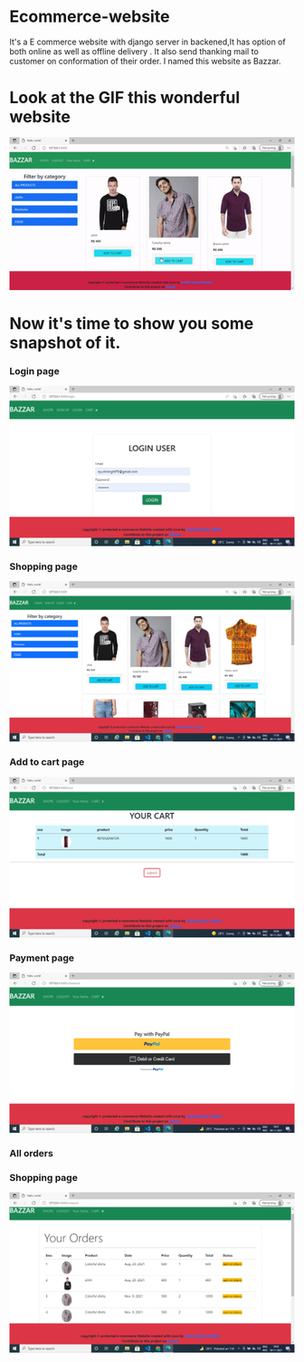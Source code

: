 # Ecommerce-website
It's a E commerce website with django server in backened,It has option of both online as well as offline delivery . It also send thanking mail to customer on conformation of their order. I named this website as Bazzar.
#  Look at the GIF this wonderful website
![](gif/ezgif.com-gif-maker.gif)



# Now it's time to show you some snapshot of it.


### Login page

<img src="images/Screenshot (22).png" >


### Shopping page
<img src="images/Screenshot (21).png">




### Add to cart page
<img src="images/Screenshot (23).png">



### Payment page
<img src="images/Screenshot (24).png">

### All orders 

### Shopping page
<img src="images/Screenshot (25).png">

